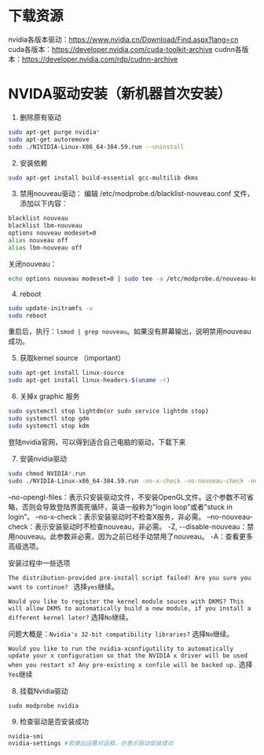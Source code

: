 # 下载资源
nvidia各版本驱动：<https://www.nvidia.cn/Download/Find.aspx?lang=cn>
cuda各版本：<https://developer.nvidia.com/cuda-toolkit-archive>
cudnn各版本：<https://developer.nvidia.com/rdp/cudnn-archive>

# NVIDA驱动安装（新机器首次安装）
1. 删除原有驱动
```bash
sudo apt-get purge nvidia*
sudo apt-get autoremove
sudo ./NIVIDIA-Linux-X86_64-384.59.run --uninstall
```
2. 安装依赖
```bash
sudo apt-get install build-essential gcc-multilib dkms
```

3. 禁用nouveau驱动：
编辑 /etc/modprobe.d/blacklist-nouveau.conf 文件，添加以下内容：
```bash
blacklist nouveau
blacklist lbm-nouveau
options nouveau modeset=0
alias nouveau off
alias lbm-nouveau off
```

关闭nouveau：
```bash
echo options nouveau modeset=0 | sudo tee -a /etc/modprobe.d/nouveau-kms.conf
```

4. reboot
```bash
sudo update-initramfs -u
sudo reboot
```
重启后，执行：`lsmod | grep nouveau`。如果没有屏幕输出，说明禁用nouveau成功。

5. 获取kernel source （important）
```bash
sudo apt-get install linux-source
sudo apt-get install linux-headers-$(uname -r)
```

6. 关掉x graphic 服务
```bash
sudo systemctl stop lightdm(or sudo service lightdm stop)
sudo systemctl stop gdm
sudo systemctl stop kdm
```
登陆nvidia官网，可以得到适合自己电脑的驱动，下载下来

7. 安装nvidia驱动
```bash
sudo chmod NVIDIA*.run
sudo ./NVIDIA-Linux-x86_64-384.59.run -no-x-check -no-nouveau-check -no-opengl-files
```

–no-opengl-files：表示只安装驱动文件，不安装OpenGL文件。这个参数不可省略，否则会导致登陆界面死循环，英语一般称为”login loop”或者”stuck in login”。
–no-x-check：表示安装驱动时不检查X服务，非必需。
–no-nouveau-check：表示安装驱动时不检查nouveau，非必需。
-Z, --disable-nouveau：禁用nouveau。此参数非必需，因为之前已经手动禁用了nouveau。
-A：查看更多高级选项。


安装过程中一些选项

`The distribution-provided pre-install script failed! Are you sure you want to continue? `
选择`yes`继续。

`Would you like to register the kernel module souces with DKMS? This will allow DKMS to automatically build a new module, if you install a different kernel later?`
选择`No`继续。

问题大概是：`Nvidia's 32-bit compatibility libraries?`
选择`No`继续。

`Would you like to run the nvidia-xconfigutility to automatically update your x configuration so that the NVIDIA x driver will be used when you restart x? Any pre-existing x confile will be backed up.`
选择`Yes`继续

8. 挂载Nvidia驱动
```
sudo modprobe nvidia
```

9. 检查驱动是否安装成功
```bash
nvidia-smi
nvidia-settings #若弹出设置对话框，亦表示驱动安装成功
```
